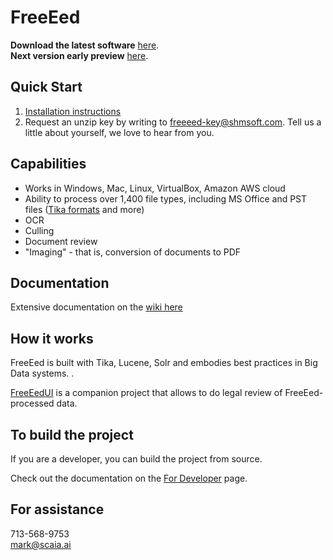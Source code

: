 <h1>FreeEed</h1>

**Download the latest software** [here](https://shmsoft.s3.amazonaws.com/releases/freeeed_complete_pack-9.3.6.zip).  
**Next version early preview** [here](https://shmsoft.s3.amazonaws.com/releases/freeeed_complete_pack-10.0.7.zip).

## Quick Start

1. [Installation instructions](https://github.com/shmsoft/FreeEed/wiki/FreeEed-Installation)
2. Request an unzip key by writing to freeeed-key@shmsoft.com. Tell us a little about yourself, we love to hear from you.

## Capabilities

* Works in Windows, Mac, Linux, VirtualBox, Amazon AWS cloud
* Ability to process over 1,400 file types, including MS Office and PST files ([Tika formats](https://tika.apache.org/) and more)
* OCR
* Culling
* Document review
* "Imaging" - that is, conversion of documents to PDF

## Documentation

Extensive documentation on the [wiki here](https://github.com/markkerzner/FreeEed/wiki)

## How it works

FreeEed is built with Tika, Lucene, Solr and embodies best practices in Big Data systems. .

[FreeEedUI](https://github.com/markkerzner/FreeEedUI) is a companion project that allows to do legal review of FreeEed-processed data.

## To build the project

If you are a developer, you can build the project from source.

Check out the documentation on the [For Developer](for_developers_only.md) page.

## For assistance

713-568-9753  
mark@scaia.ai
